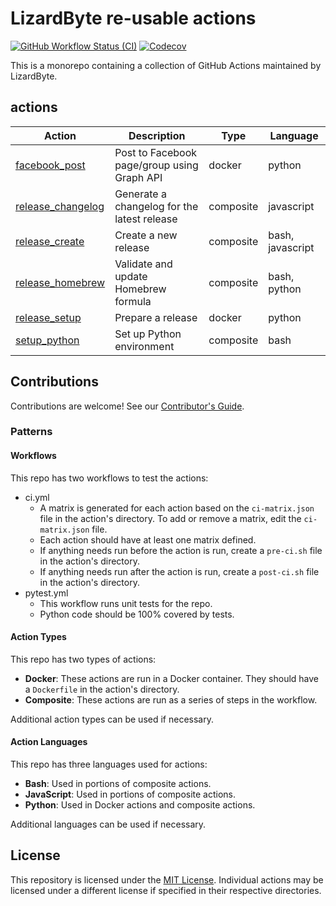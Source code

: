# LizardByte re-usable actions

[![GitHub Workflow Status (CI)](https://img.shields.io/github/actions/workflow/status/lizardbyte/actions/ci.yml.svg?branch=master&label=CI%20build&logo=github&style=for-the-badge)](https://github.com/LizardByte/actions/actions/workflows/ci.yml?query=branch%3Amaster)
[![Codecov](https://img.shields.io/codecov/c/gh/LizardByte/actions.svg?token=GQm8qlXRaw&style=for-the-badge&logo=codecov&label=codecov)](https://app.codecov.io/gh/LizardByte/actions)

This is a monorepo containing a collection of GitHub Actions maintained by LizardByte.

## actions

| Action                                                | Description                                 | Type      | Language         |
|-------------------------------------------------------|---------------------------------------------|-----------|------------------|
| [facebook_post](actions/facebook_post#readme)         | Post to Facebook page/group using Graph API | docker    | python           |
| [release_changelog](actions/release_changelog#readme) | Generate a changelog for the latest release | composite | javascript       |
| [release_create](actions/release_create#readme)       | Create a new release                        | composite | bash, javascript |
| [release_homebrew](actions/release_homebrew#readme)   | Validate and update Homebrew formula        | composite | bash, python     |
| [release_setup](actions/release_setup#readme)         | Prepare a release                           | docker    | python           |
| [setup_python](actions/setup_python#readme)           | Set up Python environment                   | composite | bash             |

## Contributions

Contributions are welcome!
See our [Contributor's Guide](https://docs.lizardbyte.dev/latest/developers/code_of_conduct.html).

### Patterns

#### Workflows

This repo has two workflows to test the actions:

- ci.yml
  - A matrix is generated for each action based on the `ci-matrix.json` file in the action's directory. To add or remove
    a matrix, edit the `ci-matrix.json` file.
  - Each action should have at least one matrix defined.
  - If anything needs run before the action is run, create a `pre-ci.sh` file in the action's directory.
  - If anything needs run after the action is run, create a `post-ci.sh` file in the action's directory.
- pytest.yml
  - This workflow runs unit tests for the repo.
  - Python code should be 100% covered by tests.

#### Action Types

This repo has two types of actions:

- **Docker**: These actions are run in a Docker container. They should have a `Dockerfile` in the action's directory.
- **Composite**: These actions are run as a series of steps in the workflow.

Additional action types can be used if necessary.

#### Action Languages

This repo has three languages used for actions:
- **Bash**: Used in portions of composite actions.
- **JavaScript**: Used in portions of composite actions.
- **Python**: Used in Docker actions and composite actions.

Additional languages can be used if necessary.

## License

This repository is licensed under the [MIT License](LICENSE). Individual actions may be licensed under a different
license if specified in their respective directories.
